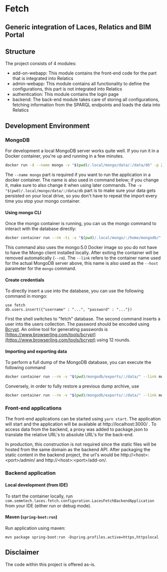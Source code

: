 # Fetch

## Generic integration of Laces, Relatics and BIM Portal

## Structure

The project consists of 4 modules:

* add-on-webapp: This module contains the front-end code for the part that is integrated into Relatics
* admin-webapp: This module contains all functionality to define the configurations, this part is not integrated into Relatics
* authentication: This module contains the login page
* backend: The back-end module takes care of storing all configurations, fetching information from the SPARQL endpoints and loads the data into Relatics

## Development Environment

### MongoDB

For development a local MongoDB server works quite well. If you run it in a Docker container, you're up and running in a few minutes.

```bash
docker run -d --name mongo -v "$(pwd)/.local/mongo/data/:/data/db" -p 27017:27017 mongo:5.0
```

The `--name mongo` part is required if you want to run the application in a docker container. The name is also used in command below; if you change it, make sure to also change it when using later commands.
The `-v "$(pwd)/.local/mongo/data/:/data/db` part is to make sure your data gets persisted on your local drive, so you don't have to repeat the import every time you stop your mongo container.

#### Using mongo CLI

Once the mongo container is running, you can us the mongo command to interact with the database directly:

```bash
docker container run --rm -ti -v "$(pwd)/.local/mongo/:/home/mongodb/" --link mongo mongo:5.0 mongo --host mongo
``` 

This command also uses the mongo:5.0 Docker image so you do not have to have the Mongo client installed locally. After exiting the container will be removed automatically (`--rm`). The `--link` refers to the container name used for the actual MongoDB server above, this name is also used as the `--host` parameter for the `mongo` command.

#### Create credentials

To directly insert a use into the database, you can use the following command in mongo:

```mongo
use fetch
db.users.insert({"username" : "...", "password" : "..."})
```

First the shell switches to "fetch" database. The second command inserts a user into the users collection. The password should be encoded using [Bcrypt](https://en.wikipedia.org/wiki/Bcrypt). An online tool for generating passwords is [https://www.browserling.com/tools/bcrypt](https://www.browserling.com/tools/bcrypt) using 12 rounds.

#### Importing and exporting data

To perform a full dump of the MongoDB database, you can execute the following command

```bash
docker container run --rm -v "$(pwd)/mongodb/exports/:/data/" --link mongo mongo:5.0 mongodump --host mongo -d fetch --archive=/data/fetch.agz --gzip
```

Conversely, in order to fully restore a previous dump archive, use

```bash
docker container run --rm -v "$(pwd)/mongodb/exports/:/data/" --link mongo mongo:5.0 mongorestore --host mongo --drop --archive=/data/fetch.agz --gzip
```

### Front-end applications

The front-end applications can be started using `yarn start`. The application will start and the application will be available at http://localhost:3000/ .
To access data from the backend, a proxy was added to package.json to translate the relative URL's to absolute URL's for the back-end.

In production, this construction is not required since the static files will be hosted from the same domain as the backend API. After packaging
the static content in the backend project, the url's would be http://\<host>:\<port>/admin/ and http://\<host>:\<port>/add-on/.

### Backend application

#### Local development (from IDE)

To start the container locally, run `com.semmtech.laces.fetch.configuration.LacesFetchBackendApplication` from your IDE (either run or debug mode).

#### Maven (`spring-boot:run`)

Run application using maven:

```
mvn package spring-boot:run -Dspring.profiles.active=https,httpslocal
```


## Disclaimer

The code within this project is offered as-is.
